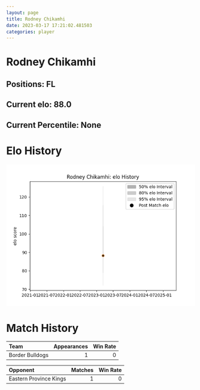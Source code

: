 ```yaml
---  
layout: page  
title: Rodney Chikamhi  
date: 2023-03-17 17:21:02.481503  
categories: player  
---
```

# Rodney Chikamhi

## Positions: FL

## Current elo: 88.0

## Current Percentile: None

# Elo History


![elo history](history_RodneyChikamhi.png)
# Match History


| Team            |   Appearances |   Win Rate |
|:----------------|--------------:|-----------:|
| Border Bulldogs |             1 |          0 |

| Opponent               |   Matches |   Win Rate |
|:-----------------------|----------:|-----------:|
| Eastern Province Kings |         1 |          0 |